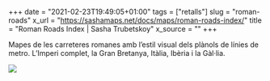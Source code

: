 +++
date = "2021-02-23T19:49:05+01:00"
tags = ["retalls"]
slug = "roman-roads"
x_url = "https://sashamaps.net/docs/maps/roman-roads-index/"
title = "Roman Roads Index | Sasha Trubetskoy"
x_source = ""
+++


Mapes de les carreteres romanes amb l’estil visual dels plànols de línies de metro. L’Imperi complet, la Gran Bretanya, Itàlia, Ibèria i la Gàl·lia.

<a href="https://sashamaps.net/docs/maps/roman-roads-of-iberia/"><img src="https://sashamaps.net/images/roman_roads_iberia_v2.5_140.png"></a>
